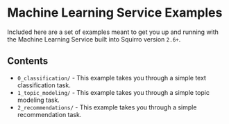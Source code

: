 # Machine Learning Service Examples
Included here are a set of examples meant to get you up and running with the Machine Learning Service built into Squirro version `2.6+`.

## Contents
* `0_classification/` - This example takes you through a simple text classification task.
* `1_topic_modeling/` - This example takes you through a simple topic modeling task.
* `2_recommendations/` - This example takes you through a simple recommendation task.
